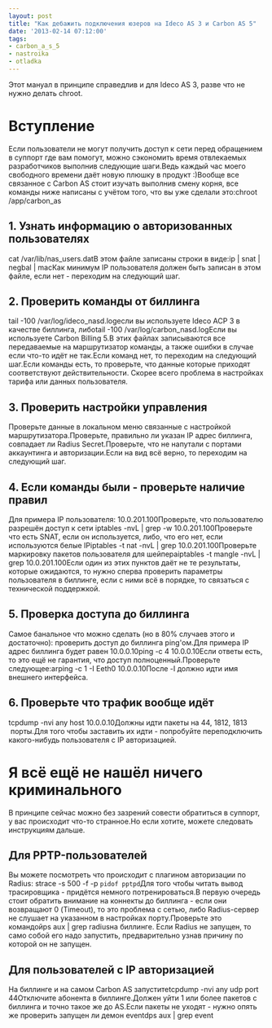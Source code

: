 ```yaml
---
layout: post
title: "Как дебажить подключения юзеров на Ideco AS 3 и Carbon AS 5"
date: '2013-02-14 07:12:00'
tags:
- carbon_a_s_5
- nastroika
- otladka
---
```


Этот мануал в принципе справедлив и для Ideco AS 3, разве что не нужно делать chroot.

# Вступление
Если пользователи не могут получить доступ к сети перед обращением в суппорт где вам помогут, можно сэкономить время отвлекаемых разработчиков выполнив следующие шаги.Ведь каждый час моего свободного времени даёт новую плюшку в продукт :)Вообще все связанное с Carbon AS стоит изучать выполнив смену корня, все команды ниже написаны с учётом того, что вы уже сделали это:chroot /app/carbon_as
<a name="more"></a>

## [](http://www.blogger.com/blogger.g?blogID=8294895154382355301)1\. Узнать информацию о авторизованных пользователях
cat /var/lib/nas_users.datВ этом файле записаны строки в виде:ip | snat | negbal | macКак минимум IP пользователя должен быть записан в этом файле, если нет - переходим на следующий шаг.

## [](http://www.blogger.com/blogger.g?blogID=8294895154382355301)2\. Проверить команды от биллинга
tail -100 /var/log/ideco_nasd.logесли вы используете Ideco ACP 3 в качестве биллинга, либоtail -100 /var/log/carbon_nasd.logЕсли вы используете Carbon Billing 5.В этих файлах записываются все передаваемые на маршрутизатор команды, а также ошибки в случае если что-то идёт не так.Если команд нет, то переходим на следующий шаг.Если команды есть, то проверьте, что данные которые приходят соответствуют действительности. Скорее всего проблема в настройках тарифа или данных пользователя.

## [](http://www.blogger.com/blogger.g?blogID=8294895154382355301)3\. Проверить настройки управления
Проверьте данные в локальном меню связанные с настройкой маршрутизатора.Проверьте, правильно ли указан IP адрес биллинга, совпадает ли Radius Secret.Проверьте, что не напутали с портами аккаунтинга и авторизации.Если на вид всё верно, то переходим на следующий шаг.

## [](http://www.blogger.com/blogger.g?blogID=8294895154382355301)4\. Если команды были - проверьте наличие правил
Для примера IP пользователя: 10.0.201.100Проверьте, что пользователю разрешён доступ к сети iptables -nvL | grep -w 10.0.201.100Проверьте что есть SNAT, если он используется, либо, что его нет, если используются белые IPiptables -t nat -nvL | grep 10.0.201.100Проверьте маркировку пакетов пользователя для шейпераiptables -t mangle -nvL | grep 10.0.201.100Если один из этих пунктов даёт не те результаты, которые ожидаются, то нужно сперва проверить параметры пользователя в биллинге, если с ними всё в порядке, то связаться с технической поддержкой.

## [](http://www.blogger.com/blogger.g?blogID=8294895154382355301)5\. Проверка доступа до биллинга
Самое банальное что можно сделать (но в 80% случаев этого и достаточно): проверить доступ до биллинга ping'ом.Для примера IP адрес биллинга будет равен 10.0.0.10ping -c 4 10.0.0.10Если ответы есть, то это ещё не гарантия, что доступ полноценный.Проверьте следующее:arping -c 1 -I Eeth0 10.0.0.10После -I должно идти имя внешнего интерфейса.

## [](http://www.blogger.com/blogger.g?blogID=8294895154382355301)6\. Проверьте что трафик вообще идёт
tcpdump -nvi any host 10.0.0.10Должны идти пакеты на 44, 1812, 1813  порты.Для того чтобы заставить их идти - попробуйте переподключить какого-нибудь пользователя с IP авторизацией.

# [](http://www.blogger.com/blogger.g?blogID=8294895154382355301)Я всё ещё не нашёл ничего криминального
В принципе сейчас можно без зазрений совести обратиться в суппорт, у вас происходит что-то странное.Но если хотите, можете следовать инструкциям дальше.

## [](http://www.blogger.com/blogger.g?blogID=8294895154382355301)Для PPTP-пользователей
Вы можете посмотреть что происходит с плагином авторизации по Radius: strace -s 500 -f -p `pidof pptpd`Для того чтобы читать вывод трасировщика - придётся немного потренироваться.В первую очередь стоит обратить внимание на коннекты до биллинга - если они возвращают 0 (Timeout), то это проблема с сетью, либо Radius-сервер не слушает на указанном в настройках порту.Проверьте это командойps aux | grep radiusна биллинге. Если Radius не запущен, то само собой его надо запустить, предварительно узнав причину по которой он не запущен.

## [](http://www.blogger.com/blogger.g?blogID=8294895154382355301)Для пользователей с IP авторизацией
На биллинге и на самом Carbon AS запуститеtcpdump -nvi any udp port 44Отключите абонента в биллинге.Должен уйти 1 или более пакетов с биллинга и точно такое же до AS.Если пакеты не уходят - нужно опять же проверить запущен ли демон eventdps aux | grep event